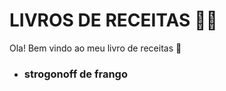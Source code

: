 # LIVROS DE RECEITAS :man_cook:

Ola! Bem vindo ao meu livro de receitas :wave:

- ### strogonoff de frango

